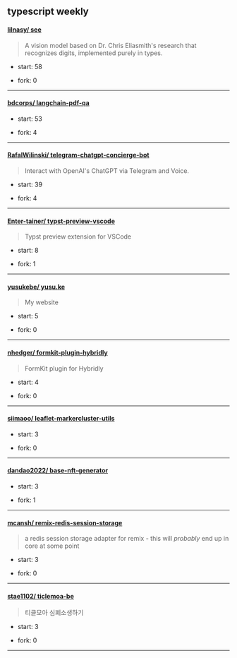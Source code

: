 ## typescript weekly

#### [lilnasy/ see](https://github.com/lilnasy/see)
>  A vision model based on Dr. Chris Eliasmith's research that recognizes digits, implemented purely in types.
+ start: 58
+ fork: 0
---
#### [bdcorps/ langchain-pdf-qa](https://github.com/bdcorps/langchain-pdf-qa)
>  
+ start: 53
+ fork: 4
---
#### [RafalWilinski/ telegram-chatgpt-concierge-bot](https://github.com/RafalWilinski/telegram-chatgpt-concierge-bot)
>  Interact with OpenAI's ChatGPT via Telegram and Voice.
+ start: 39
+ fork: 4
---
#### [Enter-tainer/ typst-preview-vscode](https://github.com/Enter-tainer/typst-preview-vscode)
>  Typst preview extension for VSCode
+ start: 8
+ fork: 1
---
#### [yusukebe/ yusu.ke](https://github.com/yusukebe/yusu.ke)
>  My website
+ start: 5
+ fork: 0
---
#### [nhedger/ formkit-plugin-hybridly](https://github.com/nhedger/formkit-plugin-hybridly)
>  FormKit plugin for Hybridly
+ start: 4
+ fork: 0
---
#### [siimaoo/ leaflet-markercluster-utils](https://github.com/siimaoo/leaflet-markercluster-utils)
>  
+ start: 3
+ fork: 0
---
#### [dandao2022/ base-nft-generator](https://github.com/dandao2022/base-nft-generator)
>  
+ start: 3
+ fork: 1
---
#### [mcansh/ remix-redis-session-storage](https://github.com/mcansh/remix-redis-session-storage)
>  a redis session storage adapter for remix - this will _probably_ end up in core at some point
+ start: 3
+ fork: 0
---
#### [stae1102/ ticlemoa-be](https://github.com/stae1102/ticlemoa-be)
>  티클모아 심폐소생하기
+ start: 3
+ fork: 0
---